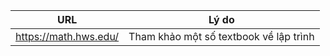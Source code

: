 | URL                  | Lý do                                  |
|----------------------|----------------------------------------|
|https://math.hws.edu/ | Tham khảo một số textbook về lập trình |